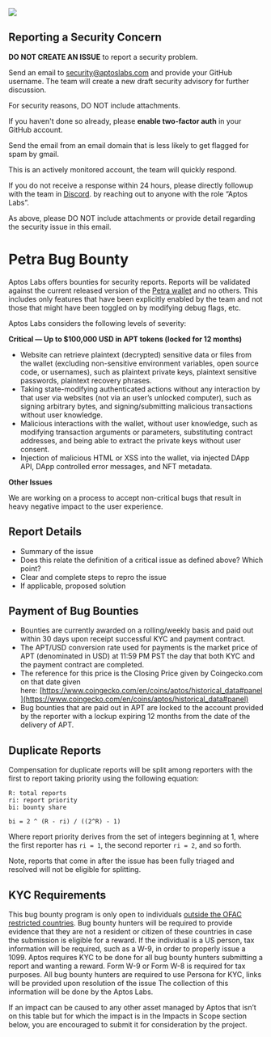 ![](https://pbs.twimg.com/profile_banners/1553173121586249728/1666028736/1500x500)

## Reporting a Security Concern

**DO NOT CREATE AN ISSUE** to report a security problem.

Send an email to [security@aptoslabs.com](mailto:security@aptoslabs.com) and provide your GitHub username. The team will create a new draft security advisory for further discussion.

For security reasons, DO NOT include attachments.

If you haven't done so already, please **enable two-factor auth** in your GitHub account.

Send the email from an email domain that is less likely to get flagged for spam by gmail.

This is an actively monitored account, the team will quickly respond.

If you do not receive a response within 24 hours, please directly followup with the team in [Discord](https://discord.com/invite/petrawallet). by reaching out to anyone with the role “Aptos Labs”.

As above, please DO NOT include attachments or provide detail regarding the security issue in this email.

# Petra Bug Bounty

Aptos Labs offers bounties for security reports. Reports will be validated against the current released version of the [Petra wallet](https://chrome.google.com/webstore/detail/petra-aptos-wallet/ejjladinnckdgjemekebdpeokbikhfci) and no others. This includes only features that have been explicitly enabled by the team and not those that might have been toggled on by modifying debug flags, etc.

Aptos Labs considers the following levels of severity:

****************Critical — Up to $100,000 USD in APT tokens (locked for 12 months)****************

- Website can retrieve plaintext (decrypted) sensitive data or files from the wallet (excluding non-sensitive environment variables, open source code, or usernames), such as plaintext private keys, plaintext sensitive passwords, plaintext recovery phrases.
- Taking state-modifying authenticated actions without any interaction by that user via websites (not via an user’s unlocked computer), such as signing arbitrary bytes, and signing/submitting malicious transactions without user knowledge.
- Malicious interactions with the wallet, without user knowledge, such as modifying transaction arguments or parameters, substituting contract addresses, and being able to extract the private keys without user consent.
- Injection of malicious HTML or XSS into the wallet, via injected DApp API, DApp controlled error messages, and NFT metadata.

**Other Issues**

We are working on a process to accept non-critical bugs that result in heavy negative impact to the user experience.

## **Report Details**
- Summary of the issue
- Does this relate the definition of a critical issue as defined above? Which point?
- Clear and complete steps to repro the issue
- If applicable, proposed solution

## **Payment of Bug Bounties**

- Bounties are currently awarded on a rolling/weekly basis and paid out within 30 days upon receipt successful KYC and payment contract.
- The APT/USD conversion rate used for payments is the market price of APT (denominated in USD) at 11:59 PM PST the day that both KYC and the payment contract are completed.
- The reference for this price is the Closing Price given by Coingecko.com on that date given here: [https://www.coingecko.com/en/coins/aptos/historical_data#panel](https://www.coingecko.com/en/coins/aptos/historical_data#panel)
- Bug bounties that are paid out in APT are locked to the account provided by the reporter with a lockup expiring 12 months from the date of the delivery of APT.

## Duplicate Reports

Compensation for duplicate reports will be split among reporters with the first to report taking priority using the following equation:

```
R: total reports
ri: report priority
bi: bounty share

bi = 2 ^ (R - ri) / ((2^R) - 1)
```

Where report priority derives from the set of integers beginning at 1, where the first reporter has `ri = 1`, the second reporter `ri = 2`, and so forth.

Note, reports that come in after the issue has been fully triaged and resolved will not be eligible for splitting.

## KYC Requirements

This bug bounty program is only open to individuals [outside the OFAC restricted countries](https://home.treasury.gov/policy-issues/financial-sanctions/sanctions-programs-and-country-information). Bug bounty hunters will be required to provide evidence that they are not a resident or citizen of these countries in case the submission is eligible for a reward. If the individual is a US person, tax information will be required, such as a W-9, in order to properly issue a 1099. Aptos requires KYC to be done for all bug bounty hunters submitting a report and wanting a reward. Form W-9 or Form W-8 is required for tax purposes. All bug bounty hunters are required to use Persona for KYC, links will be provided upon resolution of the issue The collection of this information will be done by the Aptos Labs.

If an impact can be caused to any other asset managed by Aptos that isn’t on this table but for which the impact is in the Impacts in Scope section below, you are encouraged to submit it for consideration by the project.